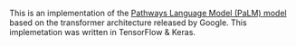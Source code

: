 This is an implementation of the [Pathways Language Model (PaLM) model](https://arxiv.org/pdf/2204.02311.pdf) based on the transformer architecture released by Google. This implemetation was written in TensorFlow & Keras.